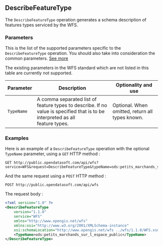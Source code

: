 ## DescribeFeatureType

The `DescribeFeatureType` operation generates a schema description of features types serviced by the WFS.

### Parameters

This is the list of the supported parameters specific to the `DescribeFeatureType` operation. You should also take into
consideration the common parameters. [See more](#parameters)

The existing parameters in the WFS standard which are not listed in this table are currently not supported.

Parameter | Description | Optionality and use
--------- | ----------- | -------------------
`TypeName` | A comma separated list of feature types to describe. If no value is specified that is to be interpreted as all <br> feature types. | Optional. When omitted, return all types known.

### Examples

Here is an example of a `DescribeFeatureType` operation with the optional `TypeName` parameter, using a `GET` HTTP method :

```http
GET http://public.opendatasoft.com/api/wfs?service=WFS&request=DescribeFeatureType&typeName=ods:petits_marchands_sur_l_espace_public
```

And the same request using a `POST` HTTP method :

```http
POST http://public.opendatasoft.com/api/wfs
```

The request body :

```xml
<?xml version="1.0" ?>
<DescribeFeatureType
    version="1.1.0"
    service="WFS"
    xmlns="http://www.opengis.net/wfs"
    xmlns:xsi="http://www.w3.org/2001/XMLSchema-instance"
    xsi:schemaLocation="http://www.opengis.net/wfs ../wfs/1.1.0/WFS.xsd">
    <TypeName>ods:petits_marchands_sur_l_espace_public</TypeName>
</DescribeFeatureType>
```
